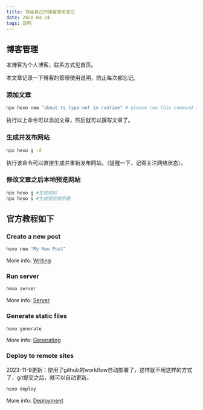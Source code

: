 ```yaml
---
title: 写给自己的博客使用笔记
date: 2020-04-24
tags: 说明
---
```


## 博客管理

本博客为个人博客，联系方式见首页。

本文章记录一下博客的管理使用说明，防止每次都忘记。

### 添加文章

``` bash
npx hexo new "about ts type not in runtime" # please run this command in project Folder
```

执行以上命令可以添加文章，然后就可以撰写文章了。

### 生成并发布网站

``` bash
npx hexo g -d
```

执行该命令可以直接生成并重新发布网站。（提醒一下，记得关注网络状态）。

### 修改文章之后本地预览网站

``` bash
npx hexo g #生成网站
npx hexo s #生成预览服务器
```

## 官方教程如下

### Create a new post

``` bash
hexo new "My New Post"
```

More info: [Writing](https://hexo.io/docs/writing.html)

### Run server

``` bash
hexo server
```

More info: [Server](https://hexo.io/docs/server.html)

### Generate static files

``` bash
hexo generate
```

More info: [Generating](https://hexo.io/docs/generating.html)

### Deploy to remote sites

2023-11-9更新：使用了github的workflow自动部署了，这样就不用这样的方式了，git提交之后，就可以自动更新。

``` bash
hexo deploy
```

More info: [Deployment](https://hexo.io/docs/one-command-deployment.html)

